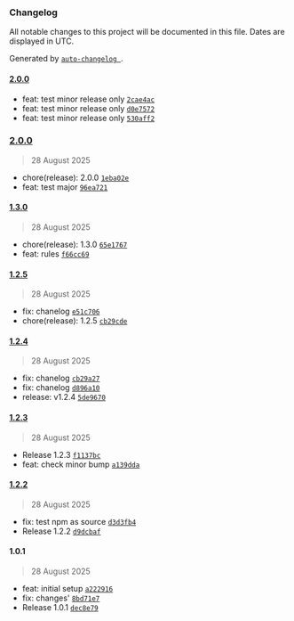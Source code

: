 ### Changelog

All notable changes to this project will be documented in this file. Dates are displayed in UTC.

Generated by [`auto-changelog `](https://github.com/CookPete/auto-changelog).

#### [2.0.0](https://github.com/arshdeep79/release-test/compare/2.0.0...2.0.0)

- feat: test minor release only [`2cae4ac`](https://github.com/arshdeep79/release-test/commit/2cae4ac606eccda9114f59920e3760c0df84d8d5)
- feat: test minor release only [`d0e7572`](https://github.com/arshdeep79/release-test/commit/d0e7572a2d0cc5977e4d81da8f7a4b969dc91b0b)
- feat: test minor release only [`530aff2`](https://github.com/arshdeep79/release-test/commit/530aff229f9876e9c56aafa4b80abd226836040e)

### [2.0.0](https://github.com/arshdeep79/release-test/compare/1.3.0...2.0.0)

> 28 August 2025

- chore(release): 2.0.0 [`1eba02e`](https://github.com/arshdeep79/release-test/commit/1eba02ed25d27e6d5e9d2c50cdeff15abf6e9d94)
- feat: test major [`96ea721`](https://github.com/arshdeep79/release-test/commit/96ea721dc1b94b7e37a9959f150421773f22afe8)

#### [1.3.0](https://github.com/arshdeep79/release-test/compare/1.2.5...1.3.0)

> 28 August 2025

- chore(release): 1.3.0 [`65e1767`](https://github.com/arshdeep79/release-test/commit/65e1767c3a565c119f05fdd0cbccad8bcb319e9a)
- feat: rules [`f66cc69`](https://github.com/arshdeep79/release-test/commit/f66cc6976980caaad361a87e17b717b53896214f)

#### [1.2.5](https://github.com/arshdeep79/release-test/compare/1.2.4...1.2.5)

> 28 August 2025

- fix: chanelog [`e51c706`](https://github.com/arshdeep79/release-test/commit/e51c70673dc78c6f5aa6a2f7121225d2e962fc7e)
- chore(release): 1.2.5 [`cb29cde`](https://github.com/arshdeep79/release-test/commit/cb29cde605651aa500dd424eaf50e9a731b2b744)

#### [1.2.4](https://github.com/arshdeep79/release-test/compare/1.2.3...1.2.4)

> 28 August 2025

- fix: chanelog [`cb29a27`](https://github.com/arshdeep79/release-test/commit/cb29a27c9f9eb7a531cbc991ae9071d08caf30ab)
- fix: chanelog [`d896a10`](https://github.com/arshdeep79/release-test/commit/d896a104c4c8693f4b703c03351af2c109fb2197)
- release: v1.2.4 [`5de9670`](https://github.com/arshdeep79/release-test/commit/5de96704e4e7677b8be9e00a2ddc992611d3041b)

#### [1.2.3](https://github.com/arshdeep79/release-test/compare/1.2.2...1.2.3)

> 28 August 2025

- Release 1.2.3 [`f1137bc`](https://github.com/arshdeep79/release-test/commit/f1137bc42759cd20ab80b5383f917afda34e8227)
- feat: check minor bump [`a139dda`](https://github.com/arshdeep79/release-test/commit/a139dda6bad9dd1e9949def4b51a44681b949463)

#### [1.2.2](https://github.com/arshdeep79/release-test/compare/1.0.1...1.2.2)

> 28 August 2025

- fix: test npm as source [`d3d3fb4`](https://github.com/arshdeep79/release-test/commit/d3d3fb41231514b40bcbd6ec270cd7d3a33c6588)
- Release 1.2.2 [`d9dcbaf`](https://github.com/arshdeep79/release-test/commit/d9dcbafe85ba04ca07e9198a1b0daa005f2c0227)

#### 1.0.1

> 28 August 2025

- feat: initial setup [`a222916`](https://github.com/arshdeep79/release-test/commit/a222916f6e4f69bf43ace064539589e97b1eda0d)
- fix: changes' [`8bd71e7`](https://github.com/arshdeep79/release-test/commit/8bd71e764f16aa10668a3701ea1d4c54823ab4d9)
- Release 1.0.1 [`dec8e79`](https://github.com/arshdeep79/release-test/commit/dec8e791c42a1391ba387a7c387025d3fed7b8ea)
